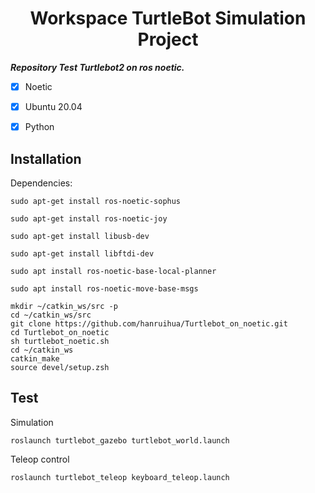 <h1 align="center">
 Workspace TurtleBot Simulation Project
</h1>


***Repository Test Turtlebot2 on ros noetic.***



- [x] Noetic
- [x] Ubuntu 20.04
- [x] Python


## Installation

Dependencies:
 
```
sudo apt-get install ros-noetic-sophus
```
```
sudo apt-get install ros-noetic-joy
```

```
sudo apt-get install libusb-dev
```

```
sudo apt-get install libftdi-dev
```

```
sudo apt install ros-noetic-base-local-planner
```
```
sudo apt install ros-noetic-move-base-msgs
```

```
mkdir ~/catkin_ws/src -p
cd ~/catkin_ws/src
git clone https://github.com/hanruihua/Turtlebot_on_noetic.git
cd Turtlebot_on_noetic
sh turtlebot_noetic.sh
cd ~/catkin_ws
catkin_make
source devel/setup.zsh
```

## Test

Simulation

```
roslaunch turtlebot_gazebo turtlebot_world.launch
```

Teleop control

```
roslaunch turtlebot_teleop keyboard_teleop.launch
```
